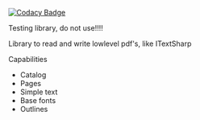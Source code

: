 [![Codacy Badge](https://api.codacy.com/project/badge/Grade/e0969b64ccbf42aa8011a605a5fc2770)](https://app.codacy.com/manual/havocbcn/SharpPDF?utm_source=github.com&utm_medium=referral&utm_content=havocbcn/SharpPDF&utm_campaign=Badge_Grade_Dashboard)

Testing library, do not use!!!!

Library to read and write lowlevel pdf's, like ITextSharp

Capabilities
-   Catalog
-   Pages
-   Simple text
-   Base fonts
-   Outlines